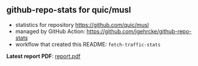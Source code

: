 ## github-repo-stats for quic/musl

- statistics for repository https://github.com/quic/musl
- managed by GitHub Action: https://github.com/jgehrcke/github-repo-stats
- workflow that created this README: `fetch-traffic-stats`

**Latest report PDF**: [report.pdf](https://github.com/njjetha/System-Design/raw/github-repo-stats/quic/musl/latest-report/report.pdf)

